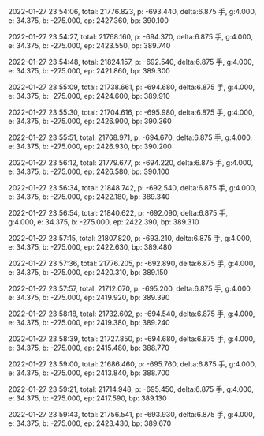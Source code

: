 2022-01-27 23:54:06, total: 21776.823, p: -693.440, delta:6.875 手, g:4.000, e: 34.375, b: -275.000, ep: 2427.360, bp: 390.100

2022-01-27 23:54:27, total: 21768.160, p: -694.370, delta:6.875 手, g:4.000, e: 34.375, b: -275.000, ep: 2423.550, bp: 389.740

2022-01-27 23:54:48, total: 21824.157, p: -692.540, delta:6.875 手, g:4.000, e: 34.375, b: -275.000, ep: 2421.860, bp: 389.300

2022-01-27 23:55:09, total: 21738.661, p: -694.680, delta:6.875 手, g:4.000, e: 34.375, b: -275.000, ep: 2424.600, bp: 389.910

2022-01-27 23:55:30, total: 21704.616, p: -695.980, delta:6.875 手, g:4.000, e: 34.375, b: -275.000, ep: 2426.900, bp: 390.360

2022-01-27 23:55:51, total: 21768.971, p: -694.670, delta:6.875 手, g:4.000, e: 34.375, b: -275.000, ep: 2426.930, bp: 390.200

2022-01-27 23:56:12, total: 21779.677, p: -694.220, delta:6.875 手, g:4.000, e: 34.375, b: -275.000, ep: 2426.580, bp: 390.100

2022-01-27 23:56:34, total: 21848.742, p: -692.540, delta:6.875 手, g:4.000, e: 34.375, b: -275.000, ep: 2422.180, bp: 389.340

2022-01-27 23:56:54, total: 21840.622, p: -692.090, delta:6.875 手, g:4.000, e: 34.375, b: -275.000, ep: 2422.390, bp: 389.310

2022-01-27 23:57:15, total: 21807.820, p: -693.210, delta:6.875 手, g:4.000, e: 34.375, b: -275.000, ep: 2422.630, bp: 389.480

2022-01-27 23:57:36, total: 21776.205, p: -692.890, delta:6.875 手, g:4.000, e: 34.375, b: -275.000, ep: 2420.310, bp: 389.150

2022-01-27 23:57:57, total: 21712.070, p: -695.200, delta:6.875 手, g:4.000, e: 34.375, b: -275.000, ep: 2419.920, bp: 389.390

2022-01-27 23:58:18, total: 21732.602, p: -694.540, delta:6.875 手, g:4.000, e: 34.375, b: -275.000, ep: 2419.380, bp: 389.240

2022-01-27 23:58:39, total: 21727.850, p: -694.680, delta:6.875 手, g:4.000, e: 34.375, b: -275.000, ep: 2415.480, bp: 388.770

2022-01-27 23:59:00, total: 21686.460, p: -695.760, delta:6.875 手, g:4.000, e: 34.375, b: -275.000, ep: 2413.840, bp: 388.700

2022-01-27 23:59:21, total: 21714.948, p: -695.450, delta:6.875 手, g:4.000, e: 34.375, b: -275.000, ep: 2417.590, bp: 389.130

2022-01-27 23:59:43, total: 21756.541, p: -693.930, delta:6.875 手, g:4.000, e: 34.375, b: -275.000, ep: 2423.430, bp: 389.670